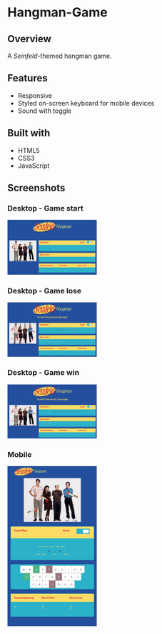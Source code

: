# Hangman-Game
## Overview
A _Seinfeld_-themed hangman game.

## Features
* Responsive
* Styled on-screen keyboard for mobile devices
* Sound with toggle

## Built with
* HTML5
* CSS3
* JavaScript

## Screenshots
### Desktop - Game start
<img src="readme-images/readme01.png" style="width:200px; height: auto;">

### Desktop - Game lose
<img src="readme-images/readme02.jpg" style="width:200px; height: auto;">

### Desktop - Game win
<img src="readme-images/readme03.jpg" style="width:200px; height: auto;">

### Mobile
<img src="readme-images/readme04.png" style="width:200px; height: auto;">

